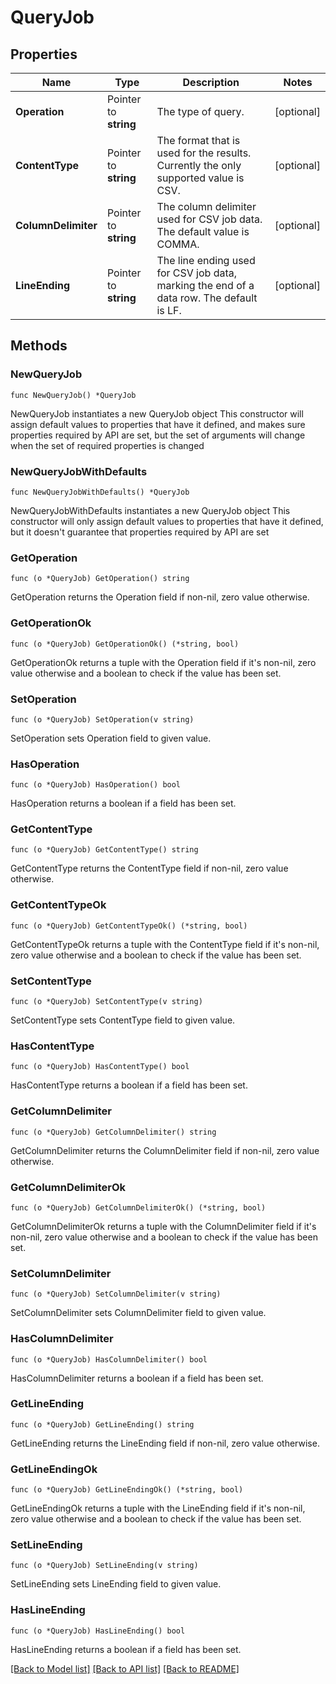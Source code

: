 # QueryJob

## Properties

Name | Type | Description | Notes
------------ | ------------- | ------------- | -------------
**Operation** | Pointer to **string** | The type of query. | [optional] 
**ContentType** | Pointer to **string** | The format that is used for the results. Currently the only supported value is CSV. | [optional] 
**ColumnDelimiter** | Pointer to **string** | The column delimiter used for CSV job data. The default value is COMMA. | [optional] 
**LineEnding** | Pointer to **string** | The line ending used for CSV job data, marking the end of a data row. The default is LF. | [optional] 

## Methods

### NewQueryJob

`func NewQueryJob() *QueryJob`

NewQueryJob instantiates a new QueryJob object
This constructor will assign default values to properties that have it defined,
and makes sure properties required by API are set, but the set of arguments
will change when the set of required properties is changed

### NewQueryJobWithDefaults

`func NewQueryJobWithDefaults() *QueryJob`

NewQueryJobWithDefaults instantiates a new QueryJob object
This constructor will only assign default values to properties that have it defined,
but it doesn't guarantee that properties required by API are set

### GetOperation

`func (o *QueryJob) GetOperation() string`

GetOperation returns the Operation field if non-nil, zero value otherwise.

### GetOperationOk

`func (o *QueryJob) GetOperationOk() (*string, bool)`

GetOperationOk returns a tuple with the Operation field if it's non-nil, zero value otherwise
and a boolean to check if the value has been set.

### SetOperation

`func (o *QueryJob) SetOperation(v string)`

SetOperation sets Operation field to given value.

### HasOperation

`func (o *QueryJob) HasOperation() bool`

HasOperation returns a boolean if a field has been set.

### GetContentType

`func (o *QueryJob) GetContentType() string`

GetContentType returns the ContentType field if non-nil, zero value otherwise.

### GetContentTypeOk

`func (o *QueryJob) GetContentTypeOk() (*string, bool)`

GetContentTypeOk returns a tuple with the ContentType field if it's non-nil, zero value otherwise
and a boolean to check if the value has been set.

### SetContentType

`func (o *QueryJob) SetContentType(v string)`

SetContentType sets ContentType field to given value.

### HasContentType

`func (o *QueryJob) HasContentType() bool`

HasContentType returns a boolean if a field has been set.

### GetColumnDelimiter

`func (o *QueryJob) GetColumnDelimiter() string`

GetColumnDelimiter returns the ColumnDelimiter field if non-nil, zero value otherwise.

### GetColumnDelimiterOk

`func (o *QueryJob) GetColumnDelimiterOk() (*string, bool)`

GetColumnDelimiterOk returns a tuple with the ColumnDelimiter field if it's non-nil, zero value otherwise
and a boolean to check if the value has been set.

### SetColumnDelimiter

`func (o *QueryJob) SetColumnDelimiter(v string)`

SetColumnDelimiter sets ColumnDelimiter field to given value.

### HasColumnDelimiter

`func (o *QueryJob) HasColumnDelimiter() bool`

HasColumnDelimiter returns a boolean if a field has been set.

### GetLineEnding

`func (o *QueryJob) GetLineEnding() string`

GetLineEnding returns the LineEnding field if non-nil, zero value otherwise.

### GetLineEndingOk

`func (o *QueryJob) GetLineEndingOk() (*string, bool)`

GetLineEndingOk returns a tuple with the LineEnding field if it's non-nil, zero value otherwise
and a boolean to check if the value has been set.

### SetLineEnding

`func (o *QueryJob) SetLineEnding(v string)`

SetLineEnding sets LineEnding field to given value.

### HasLineEnding

`func (o *QueryJob) HasLineEnding() bool`

HasLineEnding returns a boolean if a field has been set.


[[Back to Model list]](../README.md#documentation-for-models) [[Back to API list]](../README.md#documentation-for-api-endpoints) [[Back to README]](../README.md)


